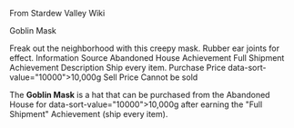 From Stardew Valley Wiki

Goblin Mask

Freak out the neighborhood with this creepy mask. Rubber ear joints for effect. Information Source Abandoned House Achievement Full Shipment Achievement Description Ship every item. Purchase Price data-sort-value="10000"&gt;10,000g Sell Price Cannot be sold

The **Goblin Mask** is a hat that can be purchased from the Abandoned House for data-sort-value="10000"&gt;10,000g after earning the "Full Shipment" Achievement (ship every item).